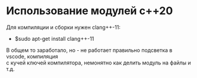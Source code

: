 
# Использование модулей c++20  

Для компиляции и сборки нужен clang++-11:  

- $sudo apt-get install clang++-11  
  
В общем то заработало, но - не работает правильно подсветка в vscode, компиляция  
с кучей ключей компилятора, немонятно как делить модуль на файлы и т.д.